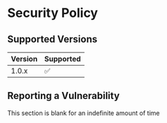 # Security Policy

## Supported Versions



| Version | Supported          |
| ------- | ------------------ |
| 1.0.x   | :white_check_mark: |


## Reporting a Vulnerability

This section is blank for an indefinite amount of time
